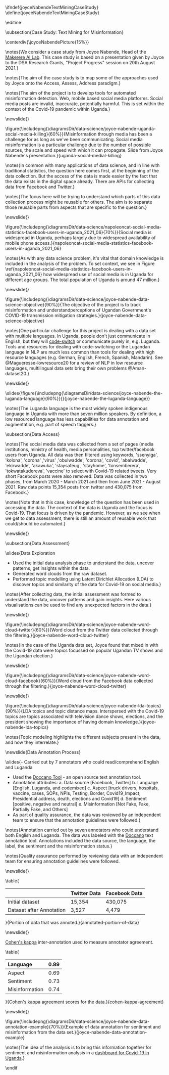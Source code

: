 \ifndef{joyceNabendeTextMiningCaseStudy}
\define{joyceNabendeTextMiningCaseStudy}

\editme

\subsection{Case Study: Text Mining for Misinformation}

\centerdiv{\joyceNabendePicture{15%}}

\notes{We consider a case study from Joyce Nabende, Head of the [Makerere AI Lab](https://air.ug/). This case study is based on a presentation given by Joyce to the DSA Research Grants, "Project Progress" session on 20th August 2021.}

\notes{The aim of the case study is to map some of the approaches used by Joyce onto the Access, Assess, Address paradigm.}

\notes{The aim of the project is to develop tools for automated misinformation detection. Web, mobile based social media platforms. Social media posts are invalid, inaccurate, potentially harmful. This is set within the context of the Covid-19 pandemic within Uganda.}

\newslide{}

\figure{\includepng{\diagramsDir/data-science/joyce-nabende-uganda-social-media-killing}{60%}}{Misinformation through media has been a challenge for as long as we've been communicating. Social media misinformation is a particular challenge due to the number of possible sources, the scale and speed with which it can propagate. Slide from Joyce Nabende's presentation.}{uganda-social-medial-killing}

\notes{In common with many applications of data science, and in line with traditional statistics, the question here comes first, at the beginning of the data collection. But the access of the data is made easier by the fact that the data exists in the digital space already. There are APIs for collecting data from Facebook and Twitter.}

\notes{The focus here will be trying to understand which parts of this data collection process might be reusable for others. The aim is to separate those reusable parts from aspects that are specific to the question.}

\newslide{}

\figure{\includepng{\diagramsDir/data-science/napoleoncat-social-media-statistics-facebook-users-in-uganda_2021_06}{70%}}{Social media is widespread in Uganda, perhaps largely due to widespread availability of mobile phone access.}{napoleoncat-social-media-statistics-facebook-users-in-uganda_2021_06}

\notes{As with any data science problem, it's vital that domain knowledge is included in the analysis of the problem. To set context, we see in Figure \ref{napoleoncat-social-media-statistics-facebook-users-in-uganda_2021_06} how widespread use of social media is in Uganda for different age groups. The total population of Uganda is around 47 million.}

\newslide{}

\figure{\includepng{\diagramsDir/data-science/joyce-nabende-data-science-objective}{90%}}{The objective of the project is to track misinformation and understandperceptions of Ugandan Government's COVID-19 transmission mitigation strategies.}{joyce-nabende-data-science-objective}

\notes{One particular challenge for this project is dealing with a data set with multiple languages. In Uganda, people don't just communicate in English, but they will [code-switch](https://en.wikipedia.org/wiki/Code-switching) or communicate purely in, e.g. Luganda. Tools and resources for dealing with code-switching or the Lugandan language in NLP are much less common than tools for dealing with high resource languages (e.g. German, English, French, Spanish, Mandarin). See @Magueresse-lowresource20 for a review of NLP in low resource languages, multilingual data sets bring their own problems @Aman-dataset20.}

\newslide{}

\slides{\figure{\includepng{\diagramsDir/data-science/joyce-nabende-the-luganda-language}{90%}}{}{joyce-nabende-the-luganda-language}}

\notes{The Luganda language is the most widely spoken indigenous language in Uganda with more than seven million speakers. By definition, a low resourced language has less capabilities for data annotation and augmentation, e.g. part of speech taggers.}

\subsection{Data Access}

\notes{The social media data was collected from a set of pages (media institutions, ministry of health, media personalities, top twitter/facebook users from Uganda. All data was then filtered using keywords, 'ssenyiga', 'kolona', 'corona' ,'virus' ,'obulwadde', 'corona', 'covid', 'abalwadde', 'ekirwadde', 'akawuka', 'staysafeug', 'stayhome', 'tonsemberera', 'tokwatakudereva', 'vaccine' to select with Covid-19 related tweets. Very short Facebook posts were also removed. Data was collected in two phases, from March 2020 - March 2021 and then from June 2021 - August 2021. Raw data points 15,354 posts from twitter and 430,075 from Facebook.}

\notes{Note that in this case, knowledge of the question has been used in accessing the data. The context of the data is Uganda and the focus is Covid-19. That focus is driven by the pandemic. However, as we see when we get to data assessment, there is still an amount of reusable work that could/should be automated.}

\newslide{}

\subsection{Data Assessment}

\slides{Data Exploration
- Used the initial data analysis phase to understand the data, uncover patterns, get insights within the data.
- Generated word clouds from the raw dataset.
- Performed topic modelling using Latent Dirichlet Allocation (LDA) to discover topics and similarity of the data for Covid-19 on social media.}

\notes{After collecting data, the initial assessment was formed to understand the data, uncover patterns and gain insights. Here various visualisations can be used to find any unexpected factors in the data.}

\newslide{}

\figure{\includepng{\diagramsDir/data-science/joyce-nabende-word-cloud-twitter}{60%}}{Word cloud from the Twitter data collected through the filtering.}{joyce-nabende-word-cloud-twitter}

\notes{In the case of the Uganda data set, Joyce found that mixed in with the Covid-19 data were topics focussed on popular Ugandan TV shows and the Ugandan election.}

\newslide{}

\figure{\includepng{\diagramsDir/data-science/joyce-nabende-word-cloud-facebook}{60%}}{Word cloud from the Facebook data collected through the filtering.}{joyce-nabende-word-cloud-twitter}

\newslide{}

\figure{\includepng{\diagramsDir/data-science/joyce-nabende-lda-topics}{90%}}{LDA topics and topic distance maps. Interspersed with the Covid-19 topics are topics associated with television dance shows, elections, and the president showing the importance of having domain knowledge.}{joyce-nabende-lda-topics}

\notes{Topic modeling highlights the different subjects present in the data, and how they interrelate.}

\newslide{Data Annotation Process}

\slides{- Carried out by 7 annotators who could read/comprehend English and Luganda
- Used the [Doccano Tool](https://github.com/doccano/doccano) - an open source text annotation tool.
- Annotation attributes:
a. Data source [Facebook, Twitter]
b. Language [English, Luganda, and codemixed]
c. Aspect [truck drivers, hospitals, vaccine, cases, SOPs, NPIs, Testing, Border, Covid19_Impact, Presidential address, death, elections and Covid19]
d. Sentiment [positive, negative and neutral]
e. Misinformation [Not Fake, Fake, Partially Fake, and Others]
- As part of quality assurance, the data was reviewed by an independent team to ensure that the annotation guidelines were followed.}

\notes{Annotation carried out by seven annotators who could understand both English and Luganda. The data was labeled with the [Doccano](https://github.com/doccano/doccano) text annotation tool. Annotations included the data source, the language, the label, the sentiment and the misinformation status.}

\notes{Quality assurance performed by reviewing data with an independent team for ensuring annotation guidelines were followed.

\newslide{}

\table{

|  | Twitter Data | Facebook Data |
| :--- | :--- | :--- |
| Initial dataset | 15,354 | 430,075 |
| Dataset after Annotation | 3,527 | 4,479 |

}{Portion of data that was annoted.}{annotated-portion-of-data}

\newslide{}

[Cohen's kappa](https://en.wikipedia.org/wiki/Cohen%27s_kappa) inter-annotation used to measure annotator agreement.

\table{

| Language | 0.89 |
| :--- | :--- |
| Aspect | 0.69 |
| Sentiment | 0.73 |
| Misinformation | 0.74 |

}{Cohen's kappa agreement scores for the data.}{cohen-kappa-agreement}


\newslide{}

\figure{\includepng{\diagramsDir/data-science/joyce-nabende-data-annotation-example}{70%}}{Example of data annotation for sentiment and misinformation from the data set.}{joyce-nabende-data-annotation-example}

\notes{The idea of the analysis is to bring this information together for sentiment and misinformation analysis in a [dashboard for Covid-19 in Uganda](https://dsa-uganda.herokuapp.com/dashboard/).}

\endif
